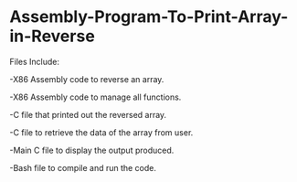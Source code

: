# Assembly-Program-To-Print-Array-in-Reverse

Files Include: 

-X86 Assembly code to reverse an array.

-X86 Assembly code to manage all functions.

-C file that printed out the reversed array.

-C file to retrieve the data of the array from user.

-Main C file to display the output produced.

-Bash file to compile and run the code.
